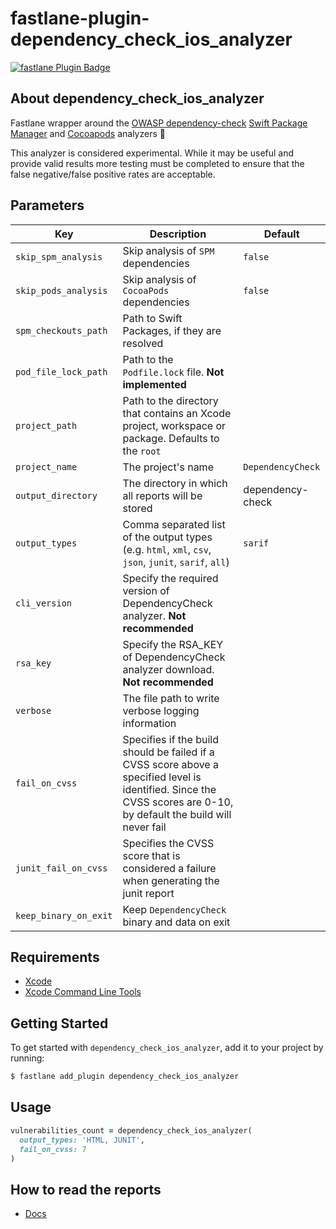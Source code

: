 # fastlane-plugin-dependency_check_ios_analyzer

[![fastlane Plugin Badge](https://rawcdn.githack.com/fastlane/fastlane/master/fastlane/assets/plugin-badge.svg)](https://rubygems.org/gems/fastlane-plugin-dependency_check_ios_analyzer)

## About dependency_check_ios_analyzer

Fastlane wrapper around the [OWASP dependency-check](https://jeremylong.github.io/DependencyCheck) [Swift Package Manager](https://jeremylong.github.io/DependencyCheck/analyzers/swift.html) and [Cocoapods](https://jeremylong.github.io/DependencyCheck/analyzers/cocoapods.html) analyzers 🚀

This analyzer is considered experimental. While it may be useful and provide valid results more testing must be completed to ensure that the false negative/false positive rates are acceptable.

## Parameters

| **Key** | **Description** | **Default** |
| ------|-------------- | --------- |
| `skip_spm_analysis` | Skip analysis of `SPM` dependencies | `false` |
| `skip_pods_analysis` | Skip analysis of `CocoaPods` dependencies | `false` |
| `spm_checkouts_path` | Path to Swift Packages, if they are resolved | |
| `pod_file_lock_path` | Path to the `Podfile.lock` file. **Not implemented** | |
| `project_path` | Path to the directory that contains an Xcode project, workspace or package. Defaults to the `root` | |
| `project_name` | The project's name | `DependencyCheck` |
| `output_directory` | The directory in which all reports will be stored | dependency-check |
| `output_types` | Comma separated list of the output types (e.g. `html`, `xml`, `csv`, `json`, `junit`, `sarif`, `all`) | `sarif` |
| `cli_version` | Specify the required version of DependencyCheck analyzer. **Not recommended** | |
| `rsa_key` | Specify the RSA_KEY of DependencyCheck analyzer download. **Not recommended** | |
| `verbose` | The file path to write verbose logging information | |
| `fail_on_cvss` | Specifies if the build should be failed if a CVSS score above a specified level is identified. Since the CVSS scores are 0-10, by default the build will never fail | |
| `junit_fail_on_cvss` | Specifies the CVSS score that is considered a failure when generating the junit report | |
| `keep_binary_on_exit` | Keep `DependencyCheck` binary and data on exit | |

## Requirements

* [Xcode](https://developer.apple.com/downloads)
* [Xcode Command Line Tools](http://railsapps.github.io/xcode-command-line-tools.html)

## Getting Started

To get started with `dependency_check_ios_analyzer`, add it to your project by running:

```bash
$ fastlane add_plugin dependency_check_ios_analyzer
```

## Usage

```ruby
vulnerabilities_count = dependency_check_ios_analyzer(
  output_types: 'HTML, JUNIT',
  fail_on_cvss: 7
)
```

## How to read the reports

* [Docs](https://jeremylong.github.io/DependencyCheck/general/thereport.html)
